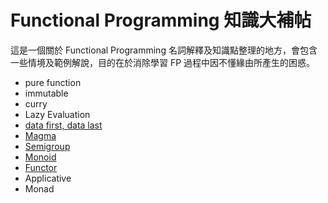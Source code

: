 # Functional Programming 知識大補帖

這是一個關於 Functional Programming 名詞解釋及知識點整理的地方，會包含一些情境及範例解說，目的在於消除學習 FP 過程中因不懂緣由所產生的困惑。

- pure function
- immutable
- curry
- Lazy Evaluation
- [data first, data last](./data_first_and_data_last.md)
- [Magma](./Magma.md)
- [Semigroup](./Semigroup.md)
- [Monoid](./Monoid.md)
- [Functor](./Functor.md)
- Applicative
- Monad
